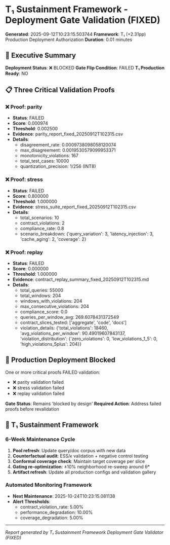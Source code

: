 # T₁ Sustainment Framework - Deployment Gate Validation (FIXED)

**Generated**: 2025-09-12T10:23:15.503744
**Framework**: T₁ (+2.31pp) Production Deployment Authorization
**Duration**: 0.01 minutes

## 🎯 Executive Summary

**Deployment Status**: ❌ BLOCKED
**Gate Flip Condition**: FAILED
**T₁ Production Ready**: NO

## 📋 Three Critical Validation Proofs

### ❌ Proof: parity
- **Status**: FAILED
- **Score**: 0.000974
- **Threshold**: 0.002500
- **Evidence**: parity_report_fixed_20250912T102315.csv
- **Details**:
  - disagreement_rate: 0.0009738098058120074
  - max_disagreement: 0.0019530579099953371
  - monotonicity_violations: 167
  - total_test_cases: 10000
  - quantization_precision: 1/256 (INT8)

### ❌ Proof: stress
- **Status**: FAILED
- **Score**: 0.800000
- **Threshold**: 1.000000
- **Evidence**: stress_suite_report_fixed_20250912T102315.csv
- **Details**:
  - total_scenarios: 10
  - contract_violations: 2
  - compliance_rate: 0.8
  - scenario_breakdown: {'query_variation': 3, 'latency_injection': 3, 'cache_aging': 2, 'coverage': 2}

### ❌ Proof: replay
- **Status**: FAILED
- **Score**: 0.000000
- **Threshold**: 1.000000
- **Evidence**: contract_replay_summary_fixed_20250912T102315.md
- **Details**:
  - total_queries: 55000
  - total_windows: 204
  - windows_with_violations: 204
  - max_consecutive_violations: 204
  - compliance_score: 0.0
  - queries_per_window_avg: 269.6078431372549
  - contract_slices_tested: ['aggregate', 'code', 'docs']
  - violation_details: {'total_violations': 18460, 'avg_violations_per_window': 90.49019607843137, 'violation_distribution': {'zero_violations': 0, 'low_violations_1_5': 0, 'high_violations_5plus': 204}}

## 🔴 Production Deployment Blocked

One or more critical proofs FAILED validation:
- ❌ parity validation failed
- ❌ stress validation failed
- ❌ replay validation failed

**Gate Status**: Remains 'blocked by design'
**Required Action**: Address failed proofs before revalidation

## 🔄 T₁ Sustainment Framework

### 6-Week Maintenance Cycle
1. **Pool refresh**: Update query/doc corpus with new data
2. **Counterfactual audit**: ESS/κ validation + negative control testing
3. **Conformal coverage check**: Maintain target coverage per slice
4. **Gating re-optimization**: ±10% neighborhood re-sweep around θ*
5. **Artifact refresh**: Update all production configs and validation gallery

### Automated Monitoring Framework
- **Next Maintenance**: 2025-10-24T10:23:15.081138
- **Alert Thresholds**:
  - contract_violation_rate: 5.00%
  - performance_degradation: 10.00%
  - coverage_degradation: 5.00%

---
*Report generated by T₁ Sustainment Framework Deployment Gate Validator (FIXED)*
